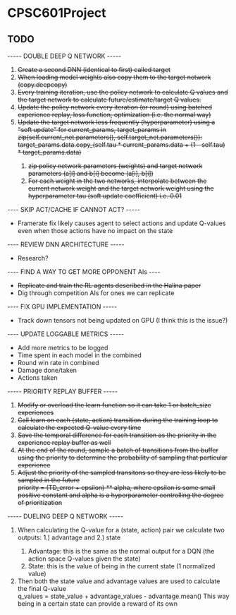 # CPSC601Project #

## TODO ##
----- DOUBLE DEEP Q NETWORK -----
<s>
<ol>
<li>Create a second DNN (identical to first) called target</li>
<li>When loading model weights also copy them to the target network (copy.deepcopy)</li>
<li>Every training iteration, use the policy network to calculate Q values and the target network to calculate future/estimate/target Q values.</li>
<li>Update the policy network every iteration (or round) using batched experience replay, loss function, optimization (i.e. the normal way)</li>
<li>Update the target network less frequently (hyperparameter) using a "soft update"
		for current_params, target_params in zip(self.current_net.parameters(), self.target_net.parameters()):<br>
            target_params.data.copy_(self.tau * current_params.data + (1 - self.tau) * target_params.data)</li>
<ol>
<li>zip policy network parameters (weights) and target network parameters (a[i] and b[i] become (a[i], b[i])</li>
<li>For each weight in the two networks, interpolate between the current network weight and the target network weight using the
		hyperparameter tau (soft update coefficient) i.e. 0.01</li>
</ol>
</ol>
</s>

---- SKIP ACT/CACHE IF CANNOT ACT? -----
<ul><li>Framerate fix likely causes agent to select actions and update Q-values even when those actions have no impact on the state</li></ul>

---- REVIEW DNN ARCHITECTURE -----
<ul>
<li>Research?</li>
</ul>

---- FIND A WAY TO GET MORE OPPONENT AIs ----
<ul>
<li><s>Replicate and train the RL agents described in the Halina paper</s></li>
<li>Dig through competition AIs for ones we can replicate</li>
</ul>

---- FIX GPU IMPLEMENTATION -----
<ul><li>Track down tensors not being updated on GPU (I think this is the issue?)</li></ul>

---- UPDATE LOGGABLE METRICS -----
<ul>
<li>Add more metrics to be logged</li>
<li>Time spent in each model in the combined</li>
<li>Round win rate in combined</li>
<li>Damage done/taken</li>
<li>Actions taken</li>
</ul>

----- PRIORITY REPLAY BUFFER -----
<s>
<ol>
<li>Modify or overload the learn function so it can take 1 or batch_size experiences</li>
<li>Call learn on each (state, action) transition during the training loop to calculate the expected Q-value every time</li>
<li>Save the temporal difference for each transition as the priority in the experience replay buffer as well</li>
<li>At the end of the round, sample a batch of transitions from the buffer using the priority to determine the probability
	of sampling that particular experience</li>
<li>Adjust the priority of the sampled transitons so they are less likely to be sampled in the future<br>
	priority = (TD_error + epsilon) ** alpha, where epsilon is some small positive constant and alpha is a hyperparameter
		controlling the degree of prioritization</li>
</ol>
</s>

----- DUELING DEEP Q NETWORK -----
<ol>
<li>When calculating the Q-value for a (state, action) pair we calculate two outputs: 1.) advantage and 2.) state</li>
	<ol><li>Advantage: this is the same as the normal output for a DQN (the action space Q-values given the state)</li>
	<li>State: this is the value of being in the current state (1 normalized value)</li></ol>
<li>Then both the state value and advantage values are used to calculate the final Q-value<br>
	q_values = state_value + advantage_values - advantage.mean() 
		This way being in a certain state can provide a reward of its own</li>
</ol>